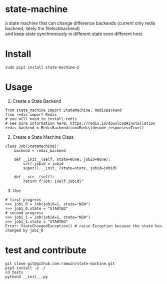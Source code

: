 # state-machine
a state machine that can change difference backends (current only redis backend, lately the filelockbackend)  
and keep state synchronously in different state even different host.

# Install
```
sudo pip3 install state-machine-2
```

# Usage
1. Create a State Backend
```
from state_machine import StateMachine, RedisBackend
from redis import Redis
# you will need to install redis
# see more information here: https://redis.io/download#installation
redis_backend = RedisBackend(con=Redis(decode_responses=True))
```
2. Create a State Machine Class
```
class Job(StateMachine):
    backend = redis_backend

    def __init__(self, state=None, jobid=None):
        self.jobid = jobid
        super().__init__(state=state, jobid=jobid)

    def __str__(self):
        return f"Job: {self.jobid}"
```
3. Use
```
# first progress
>>> job1_0 = Job(jobid=1, state="NEW")
>>> job1_0.state = "STARTED"
# second progress
>>> job1_1 = Job(jobid=1, state="NEW")
>>> job1_1.state = "STARTED"
Error: StateChangedException() # raise Exception because the state has changed by job1_0
```

# test and contribute
```
git clone git@github.com:ramwin/state-machine.git
pip3 install -e ./
cd tests
python3 __init__.py
```
